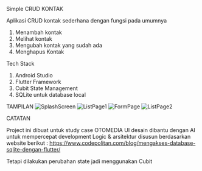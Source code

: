 Simple CRUD KONTAK

Aplikasi CRUD kontak sederhana dengan fungsi pada umumnya
1. Menambah kontak
2. Melihat kontak
3. Mengubah kontak yang sudah ada
4. Menghapus Kontak

Tech Stack
1. Android Studio
2. Flutter Framework
3. Cubit State Management
4. SQLite untuk database local

TAMPILAN
![SplashScreen](https://github.com/user-attachments/assets/8b9099f3-f1ab-4c0d-b2f7-08c9067a1a28)
![ListPage1](https://github.com/user-attachments/assets/6fe64f6e-cf1f-4d53-b7b8-e8bb3df23fed)
![FormPage](https://github.com/user-attachments/assets/43a14420-a5dd-4268-a641-7b5e7114ec1c)
![ListPage2](https://github.com/user-attachments/assets/a3ff2990-764b-4686-91c5-b95475241747)

CATATAN

Project ini dibuat untuk study case OTOMEDIA
UI desain dibantu dengan AI untuk mempercepat development
Logic & arsitektur disusun berdasarkan website berikut : https://www.codepolitan.com/blog/mengakses-database-sqlite-dengan-flutter/

Tetapi dilakukan perubahan state jadi menggunakan Cubit
